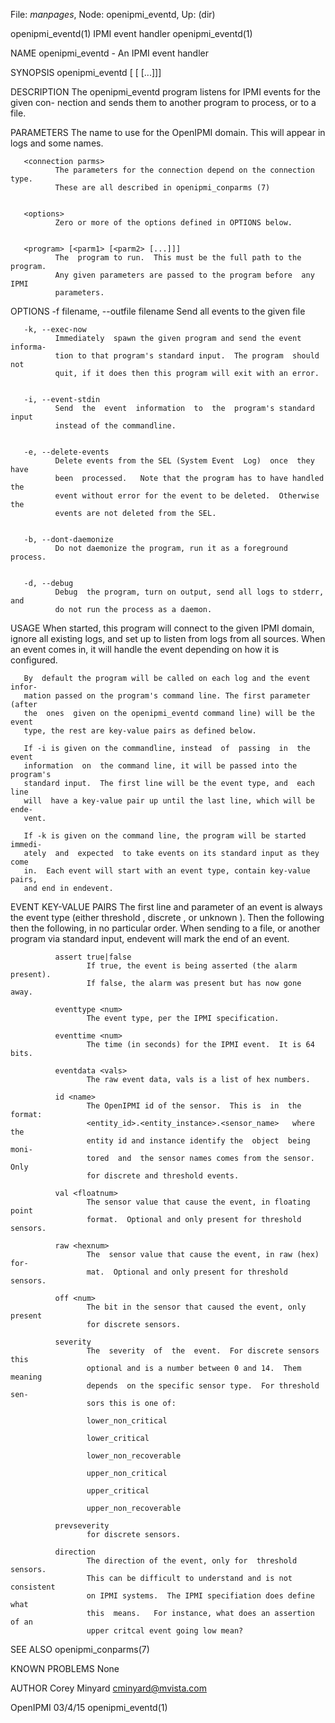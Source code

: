 File: *manpages*,  Node: openipmi_eventd,  Up: (dir)

openipmi_eventd(1)            IPMI event handler            openipmi_eventd(1)



NAME
       openipmi_eventd - An IPMI event handler


SYNOPSIS
       openipmi_eventd  <domain name>  <connection parms>  <options> <program>
       [<parm1> [<parm2> [...]]]

DESCRIPTION
       The openipmi_eventd program listens for IPMI events for the given  con-
       nection and sends them to another program to process, or to a file.


PARAMETERS
       <domain name>
              The  name  to  use for the OpenIPMI domain.  This will appear in
              logs and some names.


       <connection parms>
              The parameters for the connection depend on the connection type.
              These are all described in openipmi_conparms (7)


       <options>
              Zero or more of the options defined in OPTIONS below.


       <program> [<parm1> [<parm2> [...]]]
              The  program to run.  This must be the full path to the program.
              Any given parameters are passed to the program before  any  IPMI
              parameters.


OPTIONS
       -f filename, --outfile filename
              Send all events to the given file


       -k, --exec-now
              Immediately  spawn the given program and send the event informa-
              tion to that program's standard input.  The program  should  not
              quit, if it does then this program will exit with an error.


       -i, --event-stdin
              Send  the  event  information  to  the  program's standard input
              instead of the commandline.


       -e, --delete-events
              Delete events from the SEL (System Event  Log)  once  they  have
              been  processed.   Note that the program has to have handled the
              event without error for the event to be deleted.  Otherwise  the
              events are not deleted from the SEL.


       -b, --dont-daemonize
              Do not daemonize the program, run it as a foreground process.


       -d, --debug
              Debug  the program, turn on output, send all logs to stderr, and
              do not run the process as a daemon.


USAGE
       When started, this program will  connect  to  the  given  IPMI  domain,
       ignore  all  existing  logs,  and  set  up to listen from logs from all
       sources.  When an event comes in, it will handle the event depending on
       how it is configured.

       By  default the program will be called on each log and the event infor-
       mation passed on the program's command line. The first parameter (after
       the  ones  given on the openipmi_eventd command line) will be the event
       type, the rest are key-value pairs as defined below.

       If -i is given on the commandline, instead  of  passing  in  the  event
       information  on  the command line, it will be passed into the program's
       standard input.  The first line will be the event type, and  each  line
       will  have a key-value pair up until the last line, which will be ende-
       vent.

       If -k is given on the command line, the program will be started immedi-
       ately  and  expected  to take events on its standard input as they come
       in.  Each event will start with an event type, contain key-value pairs,
       and end in endevent.


EVENT KEY-VALUE PAIRS
       The  first  line  and  parameter  of  an event is always the event type
       (either threshold , discrete , or unknown ).  Then the  following  then
       the  following,  in  no  particular  order.  When sending to a file, or
       another program via standard input, endevent will mark the  end  of  an
       event.


              assert true|false
                     If true, the event is being asserted (the alarm present).
                     If false, the alarm was present but has now gone away.

              eventtype <num>
                     The event type, per the IPMI specification.

              eventtime <num>
                     The time (in seconds) for the IPMI event.  It is 64 bits.

              eventdata <vals>
                     The raw event data, vals is a list of hex numbers.

              id <name>
                     The OpenIPMI id of the sensor.  This is  in  the  format:
                     <entity_id>.<entity_instance>.<sensor_name>   where   the
                     entity id and instance identify the  object  being  moni-
                     tored  and  the sensor names comes from the sensor.  Only
                     for discrete and threshold events.

              val <floatnum>
                     The sensor value that cause the event, in floating  point
                     format.  Optional and only present for threshold sensors.

              raw <hexnum>
                     The  sensor value that cause the event, in raw (hex) for-
                     mat.  Optional and only present for threshold sensors.

              off <num>
                     The bit in the sensor that caused the event, only present
                     for discrete sensors.

              severity
                     The  severity  of  the  event.  For discrete sensors this
                     optional and is a number between 0 and 14.  Them  meaning
                     depends  on the specific sensor type.  For threshold sen-
                     sors this is one of:

                     lower_non_critical

                     lower_critical

                     lower_non_recoverable

                     upper_non_critical

                     upper_critical

                     upper_non_recoverable

              prevseverity
                     for discrete sensors.

              direction
                     The direction of the event, only for  threshold  sensors.
                     This can be difficult to understand and is not consistent
                     on IPMI systems.  The IPMI specifiation does define  what
                     this  means.   For instance, what does an assertion of an
                     upper critcal event going low mean?


SEE ALSO
       openipmi_conparms(7)


KNOWN PROBLEMS
       None


AUTHOR
       Corey Minyard <cminyard@mvista.com>



OpenIPMI                            03/4/15                 openipmi_eventd(1)
